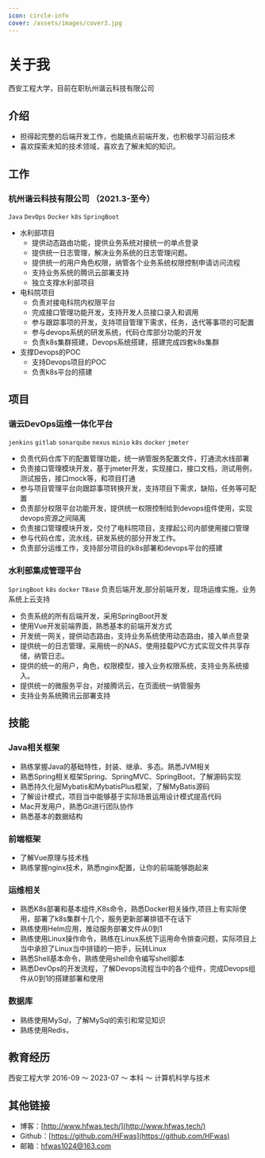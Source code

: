```yaml
---
icon: circle-info
cover: /assets/images/cover3.jpg
---
```


# 关于我

西安工程大学，目前在职杭州谐云科技有限公司

## 介绍

- 担得起完整的后端开发工作，也能搞点前端开发，也积极学习前沿技术
- 喜欢探索未知的技术领域，喜欢去了解未知的知识。

## 工作

### 杭州谐云科技有限公司 （2021.3-至今）

`Java` `DevOps` `Docker` `k8s` `SpringBoot`

- 水利部项目
    - 提供动态路由功能，提供业务系统对接统一的单点登录
    - 提供统一日志管理，解决业务系统的日志管理问题。
    - 提供统一的用户角色权限，纳管各个业务系统权限控制申请访问流程
    - 支持业务系统的腾讯云部署支持
    - 独立支撑水利部项目
- 电科院项目
    - 负责对接电科院内权限平台
    - 完成接口管理功能开发，支持开发人员接口录入和调用
    - 参与跟踪事项的开发，支持项目管理下需求，任务，迭代等事项的可配置
    - 参与devops系统的研发系统，代码仓库部分功能的开发
    - 负责k8s集群搭建，Devops系统搭建，搭建完成四套k8s集群
- 支撑Devops的POC
    - 支持Devops项目的POC
    - 负责k8s平台的搭建

## 项目

### 谐云DevOps运维一体化平台

`jenkins` `gitlab` `sonarqube` `nexus` `minio`  `k8s` `docker` `jmeter`

- 负责代码仓库下的配置管理功能，统一纳管服务配置文件，打通流水线部署
- 负责接口管理模块开发，基于jmeter开发，实现接口，接口文档，测试用例，测试报告，接口mock等，和项目打通
- 参与项目管理平台向跟踪事项转换开发，支持项目下需求，缺陷，任务等可配置
- 负责部分权限平台功能开发，提供统一权限控制给到devops组件使用，实现devops资源之间隔离
- 负责接口管理模块开发，交付了电科院项目，支撑起公司内部使用接口管理
- 参与代码仓库，流水线，研发系统的部分开发工作。
- 负责部分运维工作，支持部分项目的k8s部署和devops平台的搭建

### 水利部集成管理平台

`SpringBoot` `k8s` `docker` `TBase`
负责后端开发,部分前端开发，现场运维实施，业务系统上云支持

- 负责系统的所有后端开发，采用SpringBoot开发
- 使用Vue开发前端界面，熟悉基本的前端开发方式
- 开发统一网关，提供动态路由，支持业务系统使用动态路由，接入单点登录
- 提供统一的日志管理，采用统一的NAS，使用挂载PVC方式实现文件共享存储，纳管日志。
- 提供的统一的用户，角色，权限模型，接入业务权限系统，支持业务系统接入。
- 提供统一的微服务平台，对接腾讯云，在页面统一纳管服务
- 支持业务系统腾讯云部署支持

## 技能

### Java相关框架

- 熟练掌握Java的基础特性，封装、继承、多态。熟悉JVM相关
- 熟悉Spring相关框架Spring、SpringMVC、SpringBoot，了解源码实现
- 熟悉持久化层Mybatis和MybatisPlus框架，了解MyBatis源码
- 了解设计模式，项目当中能够基于实际场景运用设计模式提高代码
- Mac开发用户，熟悉Git进行团队协作
- 熟悉基本的数据结构

### 前端框架

- 了解Vue原理与技术栈
- 熟练掌握nginx技术，熟悉nginx配置，让你的前端能够跑起来

### 运维相关

- 熟悉K8s部署和基本组件,K8s命令，熟悉Docker相关操作,项目上有实际使用，部署了k8s集群十几个，服务更新部署排错不在话下
- 熟练使用Helm应用，推动服务部署文件从0到1
- 熟练使用Linux操作命令，熟练在Linux系统下运用命令排查问题，实际项目上当中承担了Linux当中排错的一把手，玩转Linux
- 熟悉Shell基本命令，熟练使用shell命令编写shell脚本
- 熟悉DevOps的开发流程，了解Devops流程当中的各个组件，完成Devops组件从0到1的搭建部署和使用

### 数据库

- 熟练使用MySql，了解MySql的索引和常见知识
- 熟练使用Redis，

## 教育经历

西安工程大学     2016-09 ～ 2023-07      ～ 本科 ～ 计算机科学与技术

## 其他链接
- 博客：[http://www.hfwas.tech/](http://www.hfwas.tech/)
- Github：[https://github.com/HFwas](https://github.com/HFwas)
- 邮箱：[hfwas1024@163.com](mailto:hfwas1024@163.com)
